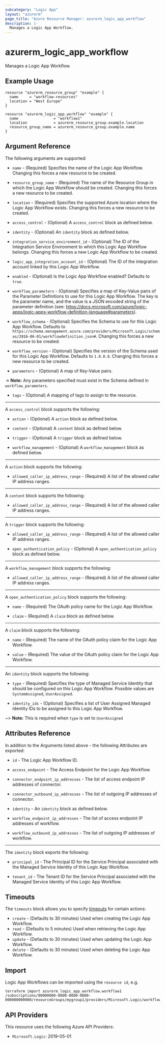 ```yaml
---
subcategory: "Logic App"
layout: "azurerm"
page_title: "Azure Resource Manager: azurerm_logic_app_workflow"
description: |-
  Manages a Logic App Workflow.
---
```


# azurerm_logic_app_workflow

Manages a Logic App Workflow.

## Example Usage

```hcl
resource "azurerm_resource_group" "example" {
  name     = "workflow-resources"
  location = "West Europe"
}

resource "azurerm_logic_app_workflow" "example" {
  name                = "workflow1"
  location            = azurerm_resource_group.example.location
  resource_group_name = azurerm_resource_group.example.name
}
```

## Argument Reference

The following arguments are supported:

* `name` - (Required) Specifies the name of the Logic App Workflow. Changing this forces a new resource to be created.

* `resource_group_name` - (Required) The name of the Resource Group in which the Logic App Workflow should be created. Changing this forces a new resource to be created.

* `location` - (Required) Specifies the supported Azure location where the Logic App Workflow exists. Changing this forces a new resource to be created.

* `access_control` - (Optional) A `access_control` block as defined below.

* `identity` - (Optional) An `identity` block as defined below.

* `integration_service_environment_id` - (Optional) The ID of the Integration Service Environment to which this Logic App Workflow belongs. Changing this forces a new Logic App Workflow to be created.

* `logic_app_integration_account_id` - (Optional) The ID of the integration account linked by this Logic App Workflow.

* `enabled` - (Optional) Is the Logic App Workflow enabled? Defaults to `true`.

* `workflow_parameters` - (Optional) Specifies a map of Key-Value pairs of the Parameter Definitions to use for this Logic App Workflow. The key is the parameter name, and the value is a JSON encoded string of the parameter definition (see: <https://docs.microsoft.com/azure/logic-apps/logic-apps-workflow-definition-language#parameters>).
  
* `workflow_schema` - (Optional) Specifies the Schema to use for this Logic App Workflow. Defaults to `https://schema.management.azure.com/providers/Microsoft.Logic/schemas/2016-06-01/workflowdefinition.json#`. Changing this forces a new resource to be created.

* `workflow_version` - (Optional) Specifies the version of the Schema used for this Logic App Workflow. Defaults to `1.0.0.0`. Changing this forces a new resource to be created.

* `parameters` - (Optional) A map of Key-Value pairs.

-> **Note:** Any parameters specified must exist in the Schema defined in `workflow_parameters`.

* `tags` - (Optional) A mapping of tags to assign to the resource.

---

A `access_control` block supports the following:

* `action` - (Optional) A `action` block as defined below.

* `content` - (Optional) A `content` block as defined below.

* `trigger` - (Optional) A `trigger` block as defined below.

* `workflow_management` - (Optional) A `workflow_management` block as defined below.

---

A `action` block supports the following:

* `allowed_caller_ip_address_range` - (Required) A list of the allowed caller IP address ranges.

---

A `content` block supports the following:

* `allowed_caller_ip_address_range` - (Required) A list of the allowed caller IP address ranges.

---

A `trigger` block supports the following:

* `allowed_caller_ip_address_range` - (Required) A list of the allowed caller IP address ranges.

* `open_authentication_policy` - (Optional) A `open_authentication_policy` block as defined below.

---

A `workflow_management` block supports the following:

* `allowed_caller_ip_address_range` - (Required) A list of the allowed caller IP address ranges.

---

A `open_authentication_policy` block supports the following:

* `name` - (Required) The OAuth policy name for the Logic App Workflow.

* `claim` - (Required) A `claim` block as defined below.

---

A `claim` block supports the following:

* `name` - (Required) The name of the OAuth policy claim for the Logic App Workflow.

* `value` - (Required) The value of the OAuth policy claim for the Logic App Workflow.

---

An `identity` block supports the following:

* `type` - (Required) Specifies the type of Managed Service Identity that should be configured on this Logic App Workflow. Possible values are `SystemAssigned`, `UserAssigned`.

* `identity_ids` - (Optional) Specifies a list of User Assigned Managed Identity IDs to be assigned to this Logic App Workflow.

~> **Note:** This is required when `type` is set to `UserAssigned`

## Attributes Reference

In addition to the Arguments listed above - the following Attributes are exported:

* `id` - The Logic App Workflow ID.

* `access_endpoint` - The Access Endpoint for the Logic App Workflow.

* `connector_endpoint_ip_addresses` - The list of access endpoint IP addresses of connector.

* `connector_outbound_ip_addresses` - The list of outgoing IP addresses of connector.

* `identity` - An `identity` block as defined below.

* `workflow_endpoint_ip_addresses` - The list of access endpoint IP addresses of workflow.

* `workflow_outbound_ip_addresses` - The list of outgoing IP addresses of workflow.

---

The `identity` block exports the following:

* `principal_id` - The Principal ID for the Service Principal associated with the Managed Service Identity of this Logic App Workflow.

* `tenant_id` - The Tenant ID for the Service Principal associated with the Managed Service Identity of this Logic App Workflow.

## Timeouts

The `timeouts` block allows you to specify [timeouts](https://www.terraform.io/language/resources/syntax#operation-timeouts) for certain actions:

* `create` - (Defaults to 30 minutes) Used when creating the Logic App Workflow.
* `read` - (Defaults to 5 minutes) Used when retrieving the Logic App Workflow.
* `update` - (Defaults to 30 minutes) Used when updating the Logic App Workflow.
* `delete` - (Defaults to 30 minutes) Used when deleting the Logic App Workflow.

## Import

Logic App Workflows can be imported using the `resource id`, e.g.

```shell
terraform import azurerm_logic_app_workflow.workflow1 /subscriptions/00000000-0000-0000-0000-000000000000/resourceGroups/mygroup1/providers/Microsoft.Logic/workflows/workflow1
```

## API Providers
<!-- This section is generated, changes will be overwritten -->
This resource uses the following Azure API Providers:

* `Microsoft.Logic`: 2019-05-01
